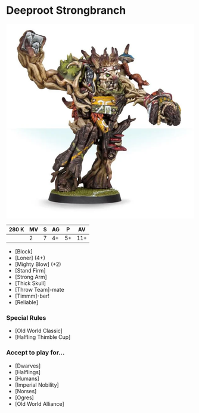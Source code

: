 # Deeproot Strongbranch

![](../media/starplayers/DeeprootStrongbranch01.webp)

| 280 K  | MV | S | AG | P | AV |
| --- | --- | --- | --- | --- | --- |
| | 2 | 7 | 4+ | 5+ | 11+ |

* [Block]
* [Loner] (4+)
* [Mighty Blow] (+2)
* [Stand Firm]
* [Strong Arm]
* [Thick Skull]
* [Throw Team]-mate
* [Timmm]-ber!
* [Reliable]

### Special Rules
* [Old World Classic]
* [Halfling Thimble Cup]

### Accept to play for...
* [Dwarves]
* [Halflings]
* [Humans]
* [Imperial Nobility]
* [Norses]
* [Ogres]
* [Old World Alliance]
